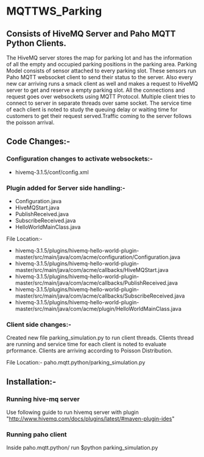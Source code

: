 # MQTTWS_Parking

## Consists of HiveMQ Server and Paho MQTT Python Clients.

The HiveMQ server stores the map for parking lot and has the information of all the empty and occupied parking positions in the parking area. Parking Model consists of sensor attached to every parking slot. These sensors run Paho MQTT websocket client to send their status to the server. Also every new car arriving runs a smack client as well and makes a request to HiveMQ server to get and reserve a empty parking slot. All the connections and request goes over websockets using MQTT Protocol. Multiple client tries to connect to server in separate threads over same socket. The service time of each client is noted to study the queuing delay or waiting time for customers to get their request served.Traffic coming to the server follows the poisson arrival.

## Code Changes:-
### Configuration changes to activate websockets:-
* hivemq-3.1.5/conf/config.xml

### Plugin added for Server side handling:-
* Configuration.java 
* HiveMQStart.java
* PublishReceived.java
* SubscribeReceived.java
* HelloWorldMainClass.java

File Location:- 
* hivemq-3.1.5/plugins/hivemq-hello-world-plugin-master/src/main/java/com/acme/configuration/Configuration.java
* hivemq-3.1.5/plugins/hivemq-hello-world-plugin-master/src/main/java/com/acme/callbacks/HiveMQStart.java
* hivemq-3.1.5/plugins/hivemq-hello-world-plugin-master/src/main/java/com/acme/callbacks/PublishReceived.java
* hivemq-3.1.5/plugins/hivemq-hello-world-plugin-master/src/main/java/com/acme/callbacks/SubscribeReceived.java
* hivemq-3.1.5/plugins/hivemq-hello-world-plugin-master/src/main/java/com/acme/plugin/HelloWorldMainClass.java


### Client side changes:- 
Created new file parking_simulation.py to run client threads. Clients thread are running and service time for each client is noted to evaluate prformance. Clients are arriving according to Poisson Distribution.

File Location:- paho.mqtt.python/parking_simulation.py

## Installation:-
### Running hive-mq server
Use following guide to run hivemq server with plugin "http://www.hivemq.com/docs/plugins/latest/#maven-plugin-ides"

### Running paho client
Inside paho.mqtt.python/ run $python parking_simulation.py
